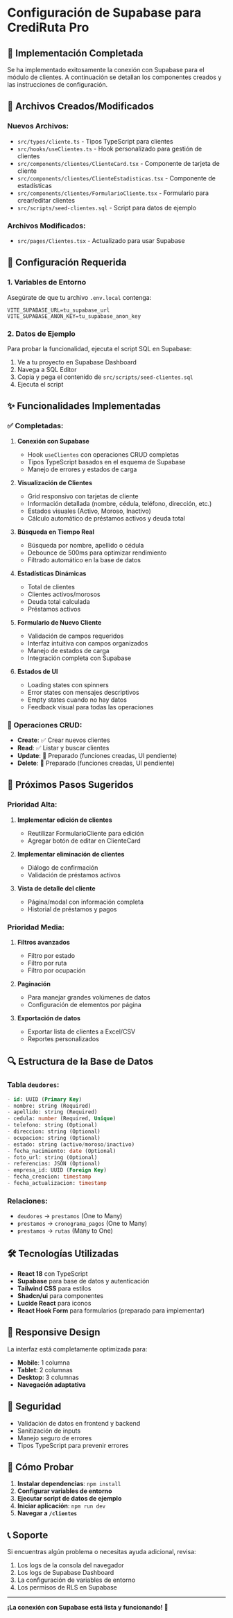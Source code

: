 # Configuración de Supabase para CrediRuta Pro

## 🚀 Implementación Completada

Se ha implementado exitosamente la conexión con Supabase para el módulo de clientes. A continuación se detallan los componentes creados y las instrucciones de configuración.

## 📁 Archivos Creados/Modificados

### Nuevos Archivos:
- `src/types/cliente.ts` - Tipos TypeScript para clientes
- `src/hooks/useClientes.ts` - Hook personalizado para gestión de clientes
- `src/components/clientes/ClienteCard.tsx` - Componente de tarjeta de cliente
- `src/components/clientes/ClienteEstadisticas.tsx` - Componente de estadísticas
- `src/components/clientes/FormularioCliente.tsx` - Formulario para crear/editar clientes
- `src/scripts/seed-clientes.sql` - Script para datos de ejemplo

### Archivos Modificados:
- `src/pages/Clientes.tsx` - Actualizado para usar Supabase

## 🔧 Configuración Requerida

### 1. Variables de Entorno
Asegúrate de que tu archivo `.env.local` contenga:

```env
VITE_SUPABASE_URL=tu_supabase_url
VITE_SUPABASE_ANON_KEY=tu_supabase_anon_key
```

### 2. Datos de Ejemplo
Para probar la funcionalidad, ejecuta el script SQL en Supabase:

1. Ve a tu proyecto en Supabase Dashboard
2. Navega a SQL Editor
3. Copia y pega el contenido de `src/scripts/seed-clientes.sql`
4. Ejecuta el script

## ✨ Funcionalidades Implementadas

### ✅ Completadas:

1. **Conexión con Supabase**
   - Hook `useClientes` con operaciones CRUD completas
   - Tipos TypeScript basados en el esquema de Supabase
   - Manejo de errores y estados de carga

2. **Visualización de Clientes**
   - Grid responsivo con tarjetas de cliente
   - Información detallada (nombre, cédula, teléfono, dirección, etc.)
   - Estados visuales (Activo, Moroso, Inactivo)
   - Cálculo automático de préstamos activos y deuda total

3. **Búsqueda en Tiempo Real**
   - Búsqueda por nombre, apellido o cédula
   - Debounce de 500ms para optimizar rendimiento
   - Filtrado automático en la base de datos

4. **Estadísticas Dinámicas**
   - Total de clientes
   - Clientes activos/morosos
   - Deuda total calculada
   - Préstamos activos

5. **Formulario de Nuevo Cliente**
   - Validación de campos requeridos
   - Interfaz intuitiva con campos organizados
   - Manejo de estados de carga
   - Integración completa con Supabase

6. **Estados de UI**
   - Loading states con spinners
   - Error states con mensajes descriptivos
   - Empty states cuando no hay datos
   - Feedback visual para todas las operaciones

### 🔄 Operaciones CRUD:

- **Create**: ✅ Crear nuevos clientes
- **Read**: ✅ Listar y buscar clientes
- **Update**: 🚧 Preparado (funciones creadas, UI pendiente)
- **Delete**: 🚧 Preparado (funciones creadas, UI pendiente)

## 🎯 Próximos Pasos Sugeridos

### Prioridad Alta:
1. **Implementar edición de clientes**
   - Reutilizar FormularioCliente para edición
   - Agregar botón de editar en ClienteCard

2. **Implementar eliminación de clientes**
   - Diálogo de confirmación
   - Validación de préstamos activos

3. **Vista de detalle del cliente**
   - Página/modal con información completa
   - Historial de préstamos y pagos

### Prioridad Media:
1. **Filtros avanzados**
   - Filtro por estado
   - Filtro por ruta
   - Filtro por ocupación

2. **Paginación**
   - Para manejar grandes volúmenes de datos
   - Configuración de elementos por página

3. **Exportación de datos**
   - Exportar lista de clientes a Excel/CSV
   - Reportes personalizados

## 🔍 Estructura de la Base de Datos

### Tabla `deudores`:
```sql
- id: UUID (Primary Key)
- nombre: string (Required)
- apellido: string (Required)  
- cedula: number (Required, Unique)
- telefono: string (Optional)
- direccion: string (Optional)
- ocupacion: string (Optional)
- estado: string (activo/moroso/inactivo)
- fecha_nacimiento: date (Optional)
- foto_url: string (Optional)
- referencias: JSON (Optional)
- empresa_id: UUID (Foreign Key)
- fecha_creacion: timestamp
- fecha_actualizacion: timestamp
```

### Relaciones:
- `deudores` → `prestamos` (One to Many)
- `prestamos` → `cronograma_pagos` (One to Many)
- `prestamos` → `rutas` (Many to One)

## 🛠️ Tecnologías Utilizadas

- **React 18** con TypeScript
- **Supabase** para base de datos y autenticación
- **Tailwind CSS** para estilos
- **Shadcn/ui** para componentes
- **Lucide React** para iconos
- **React Hook Form** para formularios (preparado para implementar)

## 📱 Responsive Design

La interfaz está completamente optimizada para:
- **Mobile**: 1 columna
- **Tablet**: 2 columnas
- **Desktop**: 3 columnas
- **Navegación adaptativa**

## 🔐 Seguridad

- Validación de datos en frontend y backend
- Sanitización de inputs
- Manejo seguro de errores
- Tipos TypeScript para prevenir errores

## 🚀 Cómo Probar

1. **Instalar dependencias**: `npm install`
2. **Configurar variables de entorno**
3. **Ejecutar script de datos de ejemplo**
4. **Iniciar aplicación**: `npm run dev`
5. **Navegar a `/clientes`**

## 📞 Soporte

Si encuentras algún problema o necesitas ayuda adicional, revisa:
1. Los logs de la consola del navegador
2. Los logs de Supabase Dashboard
3. La configuración de variables de entorno
4. Los permisos de RLS en Supabase

---

**¡La conexión con Supabase está lista y funcionando! 🎉**
